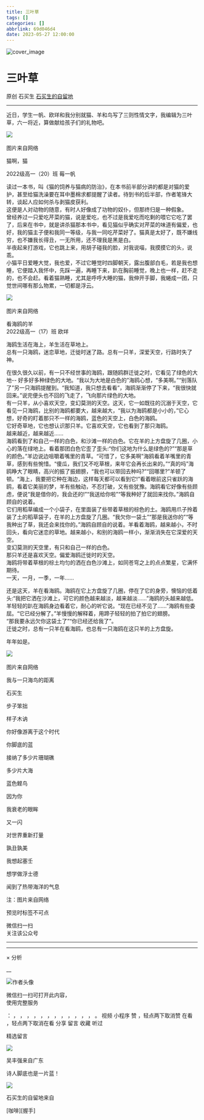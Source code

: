 ```yaml
---
title: 三叶草
tags: []
categories: []
abbrlink: 69d046d4
date: 2023-05-27 12:00:00
---
```


![cover_image](20230527三叶草/img1.jpg)

#  三叶草

原创  石买生  [ 石买生的自留地 ](javascript:void\(0\);)

__ _ _ _ _

近日，学生一帆、欧垟和我分别就猫、羊和鸟写了三则性情文字，我编辑为三叶草，六一将近，算做献给孩子们的礼物吧。

  

![](20230527三叶草/img2.jpg)
​

图片来自网络

  

猫啊，猫

2022级高一（20）班 莓一帆  
  
读过一本书，叫《猫的饲养与猫病的防治》，在本书前半部分讲的都是对猫的爱护，甚至给猫洗澡要在耳中墨棉求都提醒了读者。待到书的后半部，作者笔锋大转，谈起人应如何杀与剥猫皮获利。  
这便是人对动物的随意，有时人好像成了功物的奴仆，但那终归是一种假象。  
曾经养过一只爱吃芹菜的猫，说是爱吃，也不过是我爱吃而吃剩的喂它它吃了罢了，后来在书中，就是讲杀猫那本书中，看见猫似乎确实对芹菜的味道有偏爱，也好，我的猫主子便和我同一等级，与我一同吃芹菜好了。猫真是太好了，既不嫌线穷，也不嫌我长得丑，一无所用，还不理我是黑是白。  
半夜起来打游戏，它也跳上来，用胡子碰我的脸，对我说喵，我摸摸它的头，说乖。  
小猫平日爱睡大觉，我也爱，不过它睡觉时四脚朝天，露出腹部白毛，若是我也想睡，它便踏入我怀中，先踩一遍，再睡下来，趴在胸前睡觉，晚上也一样，赶不走的，也不会赶。看着猫熟睡，尤其是呼呼大睡的猫，我伸开手脚，我蜷成一团，只觉世间哪有那么物累，一切都是浮云。  
  
  

![](20230527三叶草/img3.jpg)
​

图片来自网络

  

看海鸥的羊  
2022级高一（17）班 欧垟  
  
海鸥生活在海上，羊生活在草地上。  
总有一只海鸥，迷恋草地，迁徙时迷了路。总有一只羊，深爱天空，行路时失了神。  
  
在很久很久以前，有一只不经世事的海鸥，跟随鸥群迁徙之时，它看见了绿色的大地--
好多好多种绿色的大地。“我以为大地是白色的”海鸥心想，“多美啊。”“别落队了”另一只海鸥提醒到。“我知道，我只想去看看”，海鸥渐渐停了下来，“我很快就回来。”说完便头也不回的飞走了，飞向那片绿色的大地。  
有一只羊，从小喜欢天空，变幻莫测的天空。这天，它一如既往的沉溺于天空，它看见一只海鸥，比别的海鸥都要大，越来越大，“我以为海鸥都是小小的，”它心想，好奇的盯着那只不一样的海鸥，蓝色的天空上，白色的海鸥。  
它好奇草地，它也想认识那只羊。它喜欢天空，它也看到了那只海鸥。  
越来越近，越来越近……  
海鸥看到了和自己一样的白色，和沙滩一样的白色。它在羊的上方盘旋了几圈，小心的落在绿地上。看着那团白色它歪了歪头:“你们这地为什么是绿色的?”“那是草的颜色。”羊边说边咀嚼着嘴里的青草。“可惜了，它多美啊”海鸥看着羊嘴里的青草，感到有些惋惜。“傻瓜，我们又不吃草根，来年它会再长出来的。”“真的吗”海鸥睁大了眼睛，高兴的振了振翅膀，“我也可以带回去种吗?”“回哪里?”羊顿了顿。“海上，我要把它种在海边，这样每天都可以看到它!”看着眼前这只雀跃的海鸥，看着它美丽的梦，羊有些触动，不忍打破，又有些犹豫。海鸥看它好像有些顾虑，便说“我是借你的，我会还的!”“我送给你啦”“等我种好了就回来找你。”海鸥自顾自的说着。  
它们用稻草编成一个小袋子，在里面装了些带着草根的棕色的土。海鸥用爪子拎着装了土的稻草袋子，在羊的上方盘旋了几圈。“我欠你一袋土”“那是我送你的”“等我种出了草，我还会来找你的。”海鸥自顾自的说着。羊看着海鸥，越来越小，不时回头，看向它迷恋的草地。越来越小，和别的海鸥一样小，渐渐消失在它深爱的天空。  
变幻莫测的天空里，有只和自己一样的白色。  
那只羊还是喜欢天空。偏爱海鸥迁徙时的天空。  
海鸥将带着草根的棕土均匀的洒在白色沙滩上，如同苍穹之上的点点繁星，它满怀期待。  
一天，一月，一季，一年……  

  
还是这天，羊在看海鸥。海鸥在它上方盘旋了几圈，停在了它的身旁，懊恼的低着头:“我把它洒在沙滩上，可它的颜色越来越淡，越来越淡……”海鸥的头越来越低。羊轻轻的趴在海鸥身边看着它，耐心的听它说。“现在已经不见了……”海鸥有些委屈。“它已经分解了。”羊慢慢的解释着，用蹄子轻轻的拍了拍它的翅膀。  
“那我要永远欠你这袋土了”“你已经还给我了”。  
迁徙之时，总有一只羊在看海鸥，也总有一只海鸥在这只羊的上方盘旋。

年年如是。

  

![](20230527三叶草/img4.jpg)
​

图片来自网络

  

我与一只海鸟的距离

石买生

  

步子笨拙

样子木讷

你好像游离于这个时代

  

你脚底的蓝

接纳了多少片珊瑚礁

多少片大海

  

蓝色鲣鸟

因为你

我衰老的眼眸

  

又一闪

对世界重新打量

孰丑孰美

  

我想起塞壬

想学做浮士德

闻到了热带海洋的气息

  

  

注：图片来自网络

  

预览时标签不可点

微信扫一扫  
关注该公众号





****



****



×  分析

__

![作者头像](shared/img1.png)

微信扫一扫可打开此内容，  
使用完整服务

：  ，  ，  ，  ，  ，  ，  ，  ，  ，  ，  ，  ，  。  视频  小程序  赞  ，轻点两下取消赞  在看  ，轻点两下取消在看
分享  留言  收藏  听过

精选留言

![](shared/img16.jpg)

吴丰强来自广东

诗人脚底也是一片蓝！

![](shared/img4.jpg)

石买生的自留地来自

[咖啡][握手]

